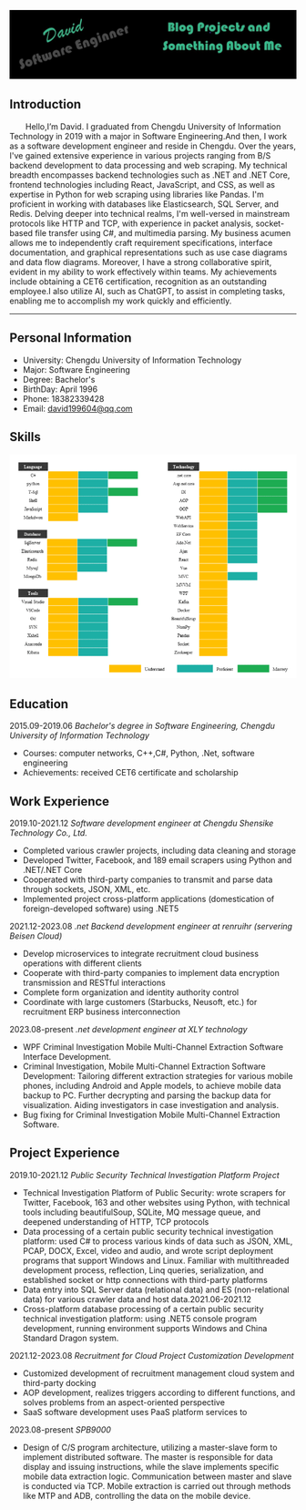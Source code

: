 ![1686213422693](image/README/1686213422693.png)

Introduction
------

&ensp;&ensp;&ensp;&ensp;Hello,I’m David. I graduated from Chengdu University of Information Technology in 2019 with a major in Software Engineering.And then, I work as a software development engineer and  reside in Chengdu. Over the years, I've gained extensive experience in various projects ranging from B/S backend development to data processing and web scraping. My technical breadth encompasses backend technologies such as .NET and .NET Core, frontend technologies including React, JavaScript, and CSS, as well as expertise in Python for web scraping using libraries like Pandas. I'm proficient in working with databases like Elasticsearch, SQL Server, and Redis. Delving deeper into technical realms, I'm well-versed in mainstream protocols like HTTP and TCP, with experience in packet analysis, socket-based file transfer using C#, and multimedia parsing. My business acumen allows me to independently craft requirement specifications, interface documentation, and graphical representations such as use case diagrams and data flow diagrams. Moreover, I have a strong collaborative spirit, evident in my ability to work effectively within teams. My achievements include obtaining a CET6 certification, recognition as an outstanding employee.I also utilize AI, such as ChatGPT, to assist in completing tasks, enabling me to accomplish my work quickly and efficiently.

---
Personal Information
------

* University: Chengdu University of Information Technology
* Major: Software Engineering
* Degree: Bachelor's
* BirthDay: April 1996
* Phone: 18382339428
* Email: david199604@qq.com

Skills
------

![1686280176431](image/README/1686280176431.png)

Education
---------

2015.09-2019.06
_Bachelor's degree in Software Engineering, Chengdu University of Information Technology_

* Courses: computer networks, C++,C#, Python, .Net, software engineering
* Achievements: received CET6 certificate and scholarship

Work Experience
---------------

2019.10-2021.12
_Software development engineer at Chengdu Shensike Technology Co., Ltd._

* Completed various crawler projects, including data cleaning and storage
* Developed Twitter, Facebook, and 189 email scrapers using Python and .NET/.NET Core
* Cooperated with third-party companies to transmit and parse data through sockets, JSON, XML, etc.
* Implemented project cross-platform applications (domestication of foreign-developed software) using .NET5

2021.12-2023.08
_.net Backend development engineer at renruihr (servering Beisen Cloud)_

* Develop microservices to integrate recruitment cloud business operations with different clients
* Cooperate with third-party companies to implement data encryption transmission and RESTful interactions
* Complete form organization and identity authority control
* Coordinate with large customers (Starbucks, Neusoft, etc.) for recruitment ERP business interconnection

2023.08-present
_.net development engineer at XLY technology_

* WPF Criminal Investigation Mobile Multi-Channel Extraction Software Interface Development.
* Criminal Investigation, Mobile Multi-Channel Extraction Software Development: Tailoring different extraction strategies for various mobile phones, including Android and Apple models, to achieve mobile data backup to PC. Further decrypting and parsing the backup data for visualization. Aiding investigators in case investigation and analysis.
* Bug fixing for Criminal Investigation Mobile Multi-Channel Extraction Software.

Project Experience
------------------

2019.10-2021.12
_Public Security Technical Investigation Platform Project_

* Technical Investigation Platform of Public Security: wrote scrapers for Twitter, Facebook, 163 and other websites using Python, with technical tools including beautifulSoup, SQLite, MQ message queue, and deepened understanding of HTTP, TCP protocols
* Data processing of a certain public security technical investigation platform: used C# to process various kinds of data such as JSON, XML, PCAP, DOCX, Excel, video and audio, and wrote script deployment programs that support Windows and Linux. Familiar with multithreaded development process, reflection, Linq queries, serialization, and established socket or http connections with third-party platforms
* Data entry into SQL Server data (relational data) and ES (non-relational data) for various crawler data and host data.2021.06-2021.12
* Cross-platform database processing of a certain public security technical investigation platform: using .NET5 console program development, running environment supports Windows and China Standard Dragon system.

2021.12-2023.08
_Recruitment for Cloud Project Customization Development_

* Customized development of recruitment management cloud system and third-party docking
* AOP development, realizes triggers according to different functions, and solves problems from an aspect-oriented perspective
* SaaS software development uses PaaS platform services to

2023.08-present
_SPB9000_

* Design of C/S program architecture, utilizing a master-slave form to implement distributed software. The master is responsible for data display and issuing instructions, while the slave implements specific mobile data extraction logic. Communication between master and slave is conducted via TCP. Mobile extraction is carried out through methods like MTP and ADB, controlling the data on the mobile device.
